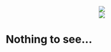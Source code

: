 <p align="center"><img src="https://ket.party/8iunqAd.png"><br><a href="/releases"><img src="https://img.shields.io/badge/version-0.1.0-00AAAA.svg"></a></center>

# Nothing to see...
